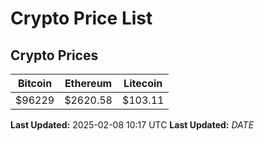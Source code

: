 # Crypto Price List

## Crypto Prices
| Bitcoin | Ethereum | Litecoin |
| ------- | -------- | -------- |
| $96229 | $2620.58 | $103.11 |
**Last Updated:** 2025-02-08 10:17 UTC
**Last Updated:** $DATE$
